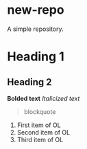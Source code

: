 # new-repo
A simple repository.
# Heading 1
## Heading 2
**Bolded text**
*Italicized text*
> blockquote
1. First item of OL
2. Second item of OL
3. Third item of OL
